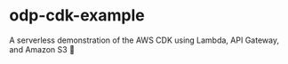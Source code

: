 # odp-cdk-example
A serverless demonstration of the AWS CDK using Lambda, API Gateway, and Amazon S3 :rocket:

